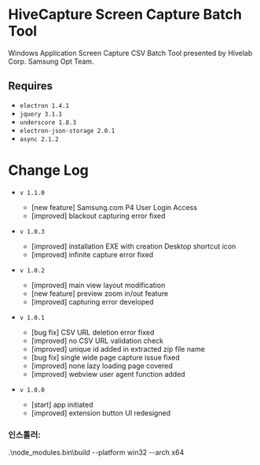 HiveCapture Screen Capture Batch Tool
=========
Windows Application Screen Capture CSV Batch Tool presented by Hivelab Corp. Samsung Opt Team.


Requires
------------------
 * `electron 1.4.1`
 * `jquery 3.1.1`
 * `underscore 1.8.3`
 * `electron-json-storage 2.0.1`
 * `async 2.1.2`


Change Log
=====
 * `v 1.1.0`
 	 * [new feature] Samsung.com P4 User Login Access
	 * [improved] blackout capturing error fixed
	 

 * `v 1.0.3`
 	 * [improved] installation EXE with creation Desktop shortcut icon
	 * [improved] infinite capture error fixed

 * `v 1.0.2`
 	 * [improved] main view layout modification
	 * [new feature] preview zoom in/out feature
	 * [improved] capturing error developed

 * `v 1.0.1`
 	 * [bug fix] CSV URL deletion error fixed
	 * [improved] no CSV URL validation check
	 * [improved] unique id added in extracted zip file name
	 * [bug fix] single wide page capture issue fixed
	 * [improved] none lazy loading page covered
	 * [improved] webview user agent function added

 * `v 1.0.0`
	 * [start] app initiated
	 * [improved] extension button UI redesigned


### 인스톨러:
.\node_modules\.bin\build --platform win32 --arch x64